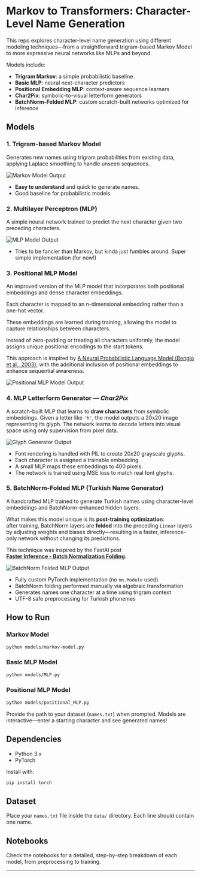 # Markov to Transformers: Character-Level Name Generation

This repo explores character-level name generation using different modeling techniques—from a straightforward trigram-based Markov Model to more expressive neural networks like MLPs and beyond.

Models include:
- **Trigram Markov**: a simple probabilistic baseline
- **Basic MLP**: neural next-character predictors
- **Positional Embedding MLP**: context-aware sequence learners
- **Char2Pix**: symbolic-to-visual letterform generators
- **BatchNorm-Folded MLP**: custom scratch-built networks optimized for inference

## Models

### 1. Trigram-based Markov Model

Generates new names using trigram probabilities from existing data, applying Laplace smoothing to handle unseen sequences.

![Markov Model Output](results/markov_model.png)

- **Easy to understand** and quick to generate names.
- Good baseline for probabilistic models.

### 2. Multilayer Perceptron (MLP)

A simple neural network trained to predict the next character given two preceding characters.

![MLP Model Output](results/mlp_model.png)

- Tries to be fancier than Markov, but kinda just fumbles around. Super simple implementation (for now!)

### 3. Positional MLP Model

An improved version of the MLP model that incorporates both positional embeddings and dense character embeddings.

Each character is mapped to an n-dimensional embedding rather than a one-hot vector.

These embeddings are learned during training, allowing the model to capture relationships between characters.

Instead of zero-padding or treating all characters uniformly, the model assigns unique positional encodings to the start tokens.

This approach is inspired by [A Neural Probabilistic Language Model (Bengio et al., 2003)](https://www.jmlr.org/papers/volume3/bengio03a/bengio03a.pdf), with the additional inclusion of positional embeddings to enhance sequential awareness.

![Positional MLP Model Output](results/positional_mlp.png)

### 4. MLP Letterform Generator — *Char2Pix*
A scratch-built MLP that learns to **draw characters** from symbolic embeddings. Given a letter like `'h'`, the model outputs a 20x20 image representing its glyph. The network learns to decode letters into visual space using only supervision from pixel data.

![Glyph Generator Output](results/glyph_mlp.png)

- Font rendering is handled with PIL to create 20x20 grayscale glyphs.
- Each character is assigned a trainable embedding.
- A small MLP maps these embeddings to 400 pixels.
- The network is trained using MSE loss to match real font glyphs.

### 5. BatchNorm-Folded MLP (Turkish Name Generator)

A handcrafted MLP trained to generate Turkish names using character-level embeddings and BatchNorm-enhanced hidden layers.

What makes this model unique is its **post-training optimization**:  
after training, BatchNorm layers are **folded** into the preceding `Linear` layers by adjusting weights and biases directly—resulting in a faster, inference-only network without changing its predictions.

This technique was inspired by the FastAI post  
**[Faster Inference - Batch Normalization Folding](https://forums.fast.ai/t/faster-inference-batch-normalization-folding/69161)**.

![BatchNorm Folded MLP Output](results/batchnorm_turkish_mlp.png)

- Fully custom PyTorch implementation (no `nn.Module` used)
- BatchNorm folding performed manually via algebraic transformation
- Generates names one character at a time using trigram context
- UTF-8 safe preprocessing for Turkish phonemes


## How to Run

### Markov Model
```bash
python models/markov-model.py
```

### Basic MLP Model
```bash
python models/MLP.py
```

### Positional MLP Model
```bash
python models/positional_MLP.py
```

Provide the path to your dataset (`names.txt`) when prompted. Models are interactive—enter a starting character and see generated names!

## Dependencies
- Python 3.x
- PyTorch

Install with:

```bash
pip install torch
```

## Dataset

Place your `names.txt` file inside the `data/` directory. Each line should contain one name.

## Notebooks
Check the notebooks for a detailed, step-by-step breakdown of each model, from preprocessing to training.

---
